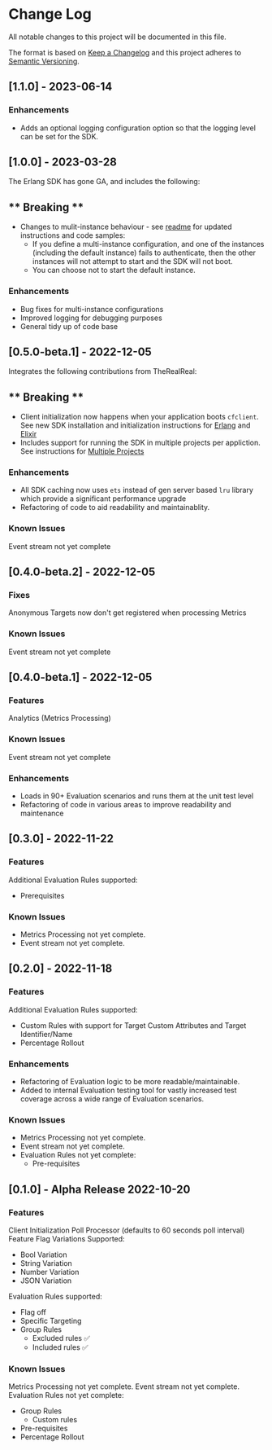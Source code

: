 # Change Log
All notable changes to this project will be documented in this file.

The format is based on [Keep a Changelog](http://keepachangelog.com/)
and this project adheres to [Semantic Versioning](http://semver.org/).


## [1.1.0] - 2023-06-14


### Enhancements
- Adds an optional logging configuration option so that the logging level can be set for the SDK.


## [1.0.0] - 2023-03-28


The Erlang SDK has gone GA, and includes the following:

## ** Breaking **
- Changes to mulit-instance behaviour - see [readme](https://github.com/harness/ff-erlang-server-sdk#multiple-projects) for updated instructions and code samples:
  - If you define a multi-instance configuration, and one of the instances (including the default instance) fails to authenticate, then the other instances will not attempt to start and the SDK will not boot.
  - You can choose not to start the default instance.

### Enhancements
- Bug fixes for multi-instance configurations
- Improved logging for debugging purposes
- General tidy up of code base 


## [0.5.0-beta.1] - 2022-12-05

Integrates the following contributions from TheRealReal:

## ** Breaking ** 
  - Client initialization now happens when your application boots `cfclient`. See new SDK installation and initialization instructions for [Erlang](https://github.com/harness/ff-erlang-server-sdk#install-the-sdk-erlang) and [Elixir](https://github.com/harness/ff-erlang-server-sdk#install-the-sdk-elixir)
  - Includes support for running the SDK in multiple projects per appliction. See instructions for [Multiple Projects](https://github.com/harness/ff-erlang-server-sdk#multiple-projects) 
### Enhancements
  - All SDK caching now uses `ets` instead of gen server based `lru` library which provide a significant performance upgrade
  - Refactoring of code to aid readability and maintainablity.

### Known Issues
Event stream not yet complete


## [0.4.0-beta.2] - 2022-12-05

### Fixes
Anonymous Targets now don't get registered when processing Metrics

### Known Issues
Event stream not yet complete

## [0.4.0-beta.1] - 2022-12-05

### Features
Analytics (Metrics Processing)

### Known Issues
Event stream not yet complete

### Enhancements
- Loads in 90+ Evaluation scenarios and runs them at the unit test level
- Refactoring of code in various areas to improve readability and maintenance

## [0.3.0] - 2022-11-22

### Features
Additional Evaluation Rules supported:
- Prerequisites

### Known Issues
- Metrics Processing not yet complete.
- Event stream not yet complete.

## [0.2.0] - 2022-11-18

### Features
Additional Evaluation Rules supported:
- Custom Rules with support for Target Custom Attributes and Target Identifier/Name
- Percentage Rollout

### Enhancements
- Refactoring of Evaluation logic to be more readable/maintainable.
- Added to internal Evaluation testing tool for vastly increased test coverage across a wide range of Evaluation scenarios.


### Known Issues
- Metrics Processing not yet complete.
- Event stream not yet complete.
- Evaluation Rules not yet complete:
  - Pre-requisites


## [0.1.0] - Alpha Release 2022-10-20

### Features
Client Initialization
Poll Processor (defaults to 60 seconds poll interval)
Feature Flag Variations Supported:
- Bool Variation
- String Variation
- Number Variation
- JSON Variation

Evaluation Rules supported:
- Flag off
- Specific Targeting
- Group Rules
  - Excluded rules :white_check_mark:
  - Included rules :white_check_mark:

### Known Issues
Metrics Processing not yet complete.
Event stream not yet complete.
Evaluation Rules not yet complete:
- Group Rules
  - Custom rules
- Pre-requisites
- Percentage Rollout
  
  